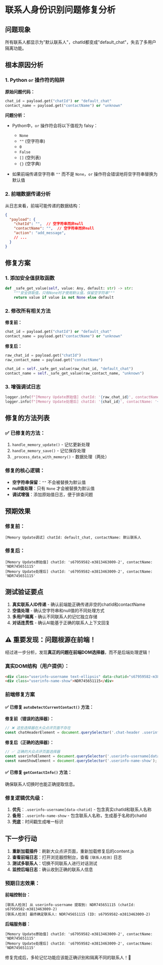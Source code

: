 # 联系人身份识别问题修复分析

## 问题现象
所有联系人都显示为"默认联系人"，chatId都变成"default_chat"，失去了多用户隔离功能。

## 根本原因分析

### 1. Python `or` 操作符的陷阱
**原始问题代码：**
```python
chat_id = payload.get("chatId") or "default_chat"
contact_name = payload.get("contactName") or "unknown"
```

**问题分析：**
- Python中，`or` 操作符会将以下值视为 falsy：
  - `None`
  - `""` (空字符串)
  - `0`
  - `False`
  - `[]` (空列表)
  - `{}` (空字典)

- 如果前端传递空字符串 `""` 而不是 `None`，`or` 操作符会错误地将空字符串替换为默认值

### 2. 前端数据传递分析
从日志来看，前端可能传递的数据结构：
```json
{
  "payload": {
    "chatId": "",  // 空字符串而非null
    "contactName": "",  // 空字符串而非null
    "action": "add_message",
    // ...
  }
}
```

## 修复方案

### 1. 添加安全值获取函数
```python
def _safe_get_value(self, value: Any, default: str) -> str:
    """安全获取值，只有None时才使用默认值，保留空字符串"""
    return value if value is not None else default
```

### 2. 修改所有相关方法
**修复前：**
```python
chat_id = payload.get("chatId") or "default_chat"
contact_name = payload.get("contactName") or "unknown"
```

**修复后：**
```python
raw_chat_id = payload.get("chatId")
raw_contact_name = payload.get("contactName")

chat_id = self._safe_get_value(raw_chat_id, "default_chat")
contact_name = self._safe_get_value(raw_contact_name, "unknown")
```

### 3. 增强调试日志
```python
logger.info(f"[Memory Update原始值] chatId: '{raw_chat_id}', contactName: '{raw_contact_name}'")
logger.info(f"[Memory Update处理后] chatId: '{chat_id}', contactName: '{contact_name}'")
```

## 修复的方法列表

### ✅ 已修复的方法：
1. `handle_memory_update()` - 记忆更新处理
2. `handle_memory_save()` - 记忆保存处理  
3. `_process_data_with_memory()` - 数据处理（两处）

### 修复的核心逻辑：
- **空字符串保留**：`""` 不会被替换为默认值
- **null值处理**：只有 `None` 才会被替换为默认值
- **调试增强**：添加原始值日志，便于排查问题

## 预期效果

### 修复前：
```
[Memory Update调试] chatId: default_chat, contactName: 默认联系人
```

### 修复后：
```
[Memory Update原始值] chatId: 's67959582-m3813463009-2', contactName: 'NDR745651115'
[Memory Update处理后] chatId: 's67959582-m3813463009-2', contactName: 'NDR745651115'
```

## 测试验证要点

1. **真实联系人ID传递** - 确认前端能正确传递非空的chatId和contactName
2. **空值处理** - 确认空字符串和null值的不同处理方式
3. **多用户隔离** - 确认不同联系人的记忆独立存储
4. **对话连贯性** - 确认AI能基于正确的联系人上下文回复

## ⚠️ 重要发现：问题根源在前端！

经过进一步分析，发现**真正的问题在前端DOM选择器**，而不是后端处理逻辑！

### 真实DOM结构（用户提供）：
```html
<div class="userinfo-username text-ellipsis" data-chatid="s67959582-m3813463009-2">NDR745651115</div>
<div class="userinfo-name-show">NDR745651115</div>
```

### 前端修复方案

#### ✅ 已修复 `autoDetectCurrentContact()` 方法：
**修复前（错误的选择器）：**
```javascript
// ❌ 这些选择器在大众点评页面不存在
const chatHeaderElement = document.querySelector('.chat-header .userinfo-username, .chat-title, .contact-name');
```

**修复后（正确的选择器）：**
```javascript
// ✅ 正确的大众点评页面选择器
const userinfoElement = document.querySelector('.userinfo-username[data-chatid]');
const nameShowElement = document.querySelector('.userinfo-name-show');
```

#### ✅ 已修复 `getContactInfo()` 方法：
确保联系人切换时也能正确提取信息。

### 修复逻辑优先级：
1. **优先**：`.userinfo-username[data-chatid]` - 包含真实chatId和联系人名称
2. **备用**：`.userinfo-name-show` - 包含联系人名称，生成基于名称的chatId
3. **兜底**：时间戳生成唯一标识

## 下一步行动

1. **重新加载插件**：刷新大众点评页面，重新加载修复后的content.js
2. **查看前端日志**：打开浏览器控制台，查看 `[联系人检测]` 日志
3. **测试多联系人**：切换不同联系人进行对话测试
4. **监控后端日志**：确认收到正确的联系人信息

### 预期日志效果：

**前端控制台：**
```
[联系人检测] 从 userinfo-username 提取到: NDR745651115 (chatId: s67959582-m3813463009-2)
[联系人检测] 最终确定联系人: NDR745651115 (ID: s67959582-m3813463009-2)
```

**后端服务器：**
```
[Memory Update原始值] chatId: 's67959582-m3813463009-2', contactName: 'NDR745651115'
[Memory Update处理后] chatId: 's67959582-m3813463009-2', contactName: 'NDR745651115'
```

修复完成后，多轮记忆功能应该能正确识别和隔离不同的联系人！🎯 